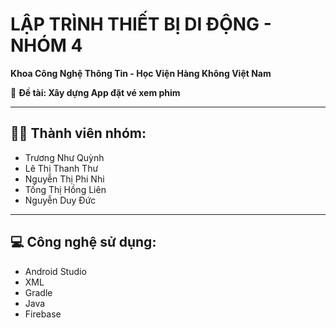 # LẬP TRÌNH THIẾT BỊ DI ĐỘNG - NHÓM 4 

**Khoa Công Nghệ Thông Tin - Học Viện Hàng Không Việt Nam**

📌 **Đề tài: Xây dựng App đặt vé xem phim**

---

## 👨‍💻 Thành viên nhóm:
- Trương Như Quỳnh 
- Lê Thị Thanh Thư  
- Nguyễn Thị Phi Nhi  
- Tống Thị Hồng Liên  
- Nguyễn Duy Đức

---

## 💻 Công nghệ sử dụng:
- Android Studio  
- XML
- Gradle
- Java
- Firebase

